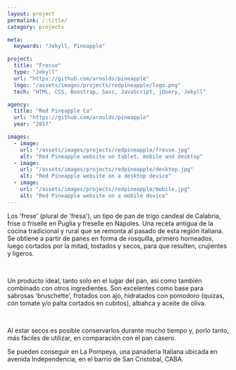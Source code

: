 ```yaml
---
layout: project
permalink: /:title/
category: projects

meta:
  keywords: "Jekyll, Pineapple"

project:
  title: "Fresse"
  type: "Jekyll"
  url: "https://github.com/arnolds/pineapple"
  logo: "/assets/images/projects/redpineapple/logo.png"
  tech: "HTML, CSS, Boostrap, Sass, JavaScript, jQuery, Jekyll"

agency:
  title: "Red Pineapple Co"
  url: "https://github.com/arnolds/pineapple"
  year: "2017"

images:
  - image:
    url: "/assets/images/projects/redpineapple/fresse.jpg"
    alt: "Red Pineapple website on tablet, mobile and desktop"
  - image:
    url: "/assets/images/projects/redpineapple/desktop.jpg"
    alt: "Red Pineapple website on a desktop device"
  - image:
    url: "/assets/images/projects/redpineapple/mobile.jpg"
    alt: "Red Pineapple website on a mobile device"
---
```

<p>Los 'frese' (plural de 'fresa'), un tipo de pan de trigo candeal de Calabria, frise o friselle en Puglia y freselle en Nápoles. Una receta antigua de la cocina tradicional y rural que se remonta al pasado de esta región italiana. Se obtiene a partir de panes en forma de rosquilla, primero horneados, luego cortados por la mitad, tostados y secos, para que resulten, crujientes y ligeros.</p> 
<br> 
<p>Un producto ideal, tanto solo en el lugar del pan,  asi como también combinado con otros ingredientes. Son excelentes como base para sabrosas 'bruschette', frotados con ajo, hidratados con pomodoro (quizas, con tomate y/o palta cortados en cubitos), albahca y aceite de oliva.</p>
<p>&nbsp</p>  
<p>Al estar secos es posible conservarlos durante mucho tiempo y, porlo tanto, más fáciles de utilizar, en comparación con el pan casero.</p> 
<p></p> 
<p>Se pueden conseguir en La Pompeya, una panaderia Italiana ubicada en avenida Independencia, en el barrio de San Cristobal, CABA.</p> 

